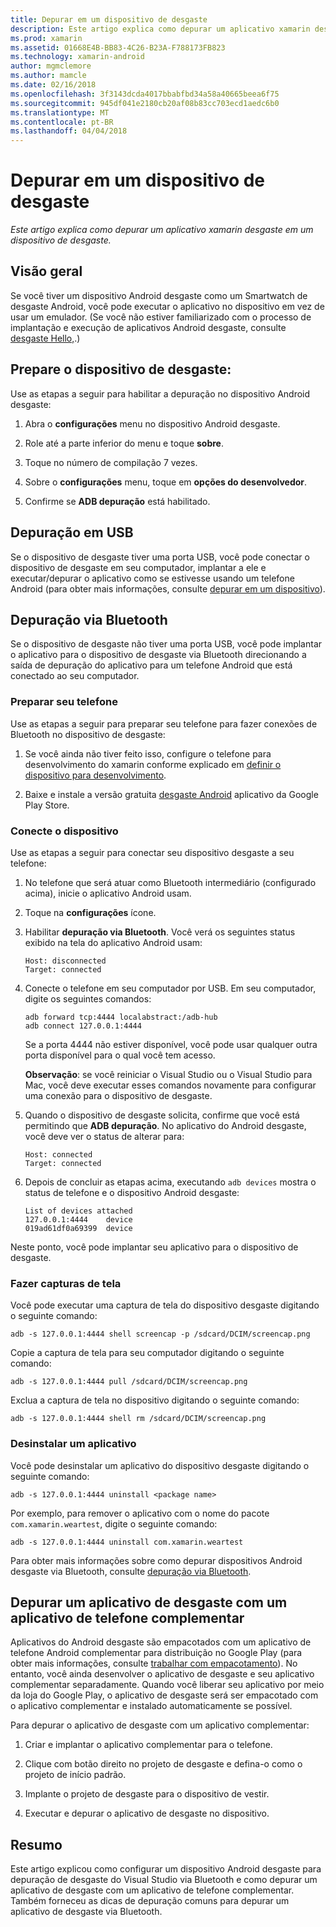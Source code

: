 ```yaml
---
title: Depurar em um dispositivo de desgaste
description: Este artigo explica como depurar um aplicativo xamarin desgaste em um dispositivo de desgaste.
ms.prod: xamarin
ms.assetid: 01668E4B-BB83-4C26-B23A-F788173FB823
ms.technology: xamarin-android
author: mgmclemore
ms.author: mamcle
ms.date: 02/16/2018
ms.openlocfilehash: 3f3143dcda4017bbabfbd34a58a40665beea6f75
ms.sourcegitcommit: 945df041e2180cb20af08b83cc703ecd1aedc6b0
ms.translationtype: MT
ms.contentlocale: pt-BR
ms.lasthandoff: 04/04/2018
---
```

# <a name="debug-on-a-wear-device"></a>Depurar em um dispositivo de desgaste

_Este artigo explica como depurar um aplicativo xamarin desgaste em um dispositivo de desgaste._


## <a name="overview"></a>Visão geral

Se você tiver um dispositivo Android desgaste como um Smartwatch de desgaste Android, você pode executar o aplicativo no dispositivo em vez de usar um emulador. (Se você não estiver familiarizado com o processo de implantação e execução de aplicativos Android desgaste, consulte [desgaste Hello,](~/android/wear/get-started/hello-wear.md).)

## <a name="prepare-the-wear-device"></a>Prepare o dispositivo de desgaste:

Use as etapas a seguir para habilitar a depuração no dispositivo Android desgaste:

1.  Abra o **configurações** menu no dispositivo Android desgaste.

2.  Role até a parte inferior do menu e toque **sobre**.

3.  Toque no número de compilação 7 vezes.

4.  Sobre o **configurações** menu, toque em **opções do desenvolvedor**.

5.  Confirme se **ADB depuração** está habilitado.


## <a name="debugging-over-usb"></a>Depuração em USB

Se o dispositivo de desgaste tiver uma porta USB, você pode conectar o dispositivo de desgaste em seu computador, implantar a ele e executar/depurar o aplicativo como se estivesse usando um telefone Android (para obter mais informações, consulte [depurar em um dispositivo](~/android/deploy-test/debugging/debug-on-device.md)).


## <a name="debugging-over-bluetooth"></a>Depuração via Bluetooth

Se o dispositivo de desgaste não tiver uma porta USB, você pode implantar o aplicativo para o dispositivo de desgaste via Bluetooth direcionando a saída de depuração do aplicativo para um telefone Android que está conectado ao seu computador. 

### <a name="prepare-your-phone"></a>Preparar seu telefone

Use as etapas a seguir para preparar seu telefone para fazer conexões de Bluetooth no dispositivo de desgaste: 

1.  Se você ainda não tiver feito isso, configure o telefone para desenvolvimento do xamarin conforme explicado em [definir o dispositivo para desenvolvimento](~/android/get-started/installation/set-up-device-for-development.md).

2.  Baixe e instale a versão gratuita [desgaste Android](https://play.google.com/store/apps/details?id=com.google.android.wearable.app) aplicativo da Google Play Store.

### <a name="connect-the-device"></a>Conecte o dispositivo

Use as etapas a seguir para conectar seu dispositivo desgaste a seu telefone:

1.  No telefone que será atuar como Bluetooth intermediário (configurado acima), inicie o aplicativo Android usam. 

2.  Toque na **configurações** ícone.

3.  Habilitar **depuração via Bluetooth**. Você verá os seguintes status exibido na tela do aplicativo Android usam:

        Host: disconnected
        Target: connected

4.  Conecte o telefone em seu computador por USB. Em seu computador, digite os seguintes comandos:

    ```shell
    adb forward tcp:4444 localabstract:/adb-hub
    adb connect 127.0.0.1:4444
    ```

    Se a porta 4444 não estiver disponível, você pode usar qualquer outra porta disponível para o qual você tem acesso. 

    **Observação**: se você reiniciar o Visual Studio ou o Visual Studio para Mac, você deve executar esses comandos novamente para configurar uma conexão para o dispositivo de desgaste.

5.  Quando o dispositivo de desgaste solicita, confirme que você está permitindo que **ADB depuração**. No aplicativo do Android desgaste, você deve ver o status de alterar para:

        Host: connected
        Target: connected

6.  Depois de concluir as etapas acima, executando `adb devices` mostra o status de telefone e o dispositivo Android desgaste:

        List of devices attached
        127.0.0.1:4444    device
        019ad61df0a69399  device

Neste ponto, você pode implantar seu aplicativo para o dispositivo de desgaste.

<a name="screenshots" />

### <a name="taking-screenshots"></a>Fazer capturas de tela

Você pode executar uma captura de tela do dispositivo desgaste digitando o seguinte comando: 

```shell
adb -s 127.0.0.1:4444 shell screencap -p /sdcard/DCIM/screencap.png
```

Copie a captura de tela para seu computador digitando o seguinte comando:

```shell
adb -s 127.0.0.1:4444 pull /sdcard/DCIM/screencap.png
```

Exclua a captura de tela no dispositivo digitando o seguinte comando:

```shell
adb -s 127.0.0.1:4444 shell rm /sdcard/DCIM/screencap.png
```


### <a name="uninstalling-an-app"></a>Desinstalar um aplicativo

Você pode desinstalar um aplicativo do dispositivo desgaste digitando o seguinte comando:

```shell
adb -s 127.0.0.1:4444 uninstall <package name>
```

Por exemplo, para remover o aplicativo com o nome do pacote `com.xamarin.weartest`, digite o seguinte comando:

```shell
adb -s 127.0.0.1:4444 uninstall com.xamarin.weartest
```

Para obter mais informações sobre como depurar dispositivos Android desgaste via Bluetooth, consulte [depuração via Bluetooth](https://developer.android.com/training/wearables/apps/bt-debugging.html).


## <a name="debugging-a-wear-app-with-a-companion-phone-app"></a>Depurar um aplicativo de desgaste com um aplicativo de telefone complementar

Aplicativos do Android desgaste são empacotados com um aplicativo de telefone Android complementar para distribuição no Google Play (para obter mais informações, consulte [trabalhar com empacotamento](~/android/wear/deploy-test/packaging.md)). No entanto, você ainda desenvolver o aplicativo de desgaste e seu aplicativo complementar separadamente. Quando você liberar seu aplicativo por meio da loja do Google Play, o aplicativo de desgaste será ser empacotado com o aplicativo complementar e instalado automaticamente se possível.

Para depurar o aplicativo de desgaste com um aplicativo complementar: 

1.  Criar e implantar o aplicativo complementar para o telefone.

2.  Clique com botão direito no projeto de desgaste e defina-o como o projeto de início padrão.

3.  Implante o projeto de desgaste para o dispositivo de vestir.

4.  Executar e depurar o aplicativo de desgaste no dispositivo.

 
## <a name="summary"></a>Resumo

Este artigo explicou como configurar um dispositivo Android desgaste para depuração de desgaste do Visual Studio via Bluetooth e como depurar um aplicativo de desgaste com um aplicativo de telefone complementar. Também forneceu as dicas de depuração comuns para depurar um aplicativo de desgaste via Bluetooth.
